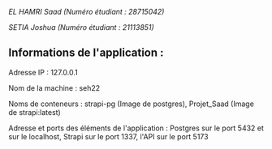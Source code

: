 *EL HAMRI Saad (Numéro étudiant : 28715042)*

*SETIA Joshua (Numéro étudiant : 21113851)*



## Informations de l'application :

Adresse IP : 127.0.0.1

Nom de la machine : seh22

Noms de conteneurs : strapi-pg (Image de postgres), Projet_Saad (Image de strapi:latest)

Adresse et ports des éléments de l'application : Postgres sur le port 5432 et sur le localhost, Strapi sur le port 1337, l'API sur le port 5173
